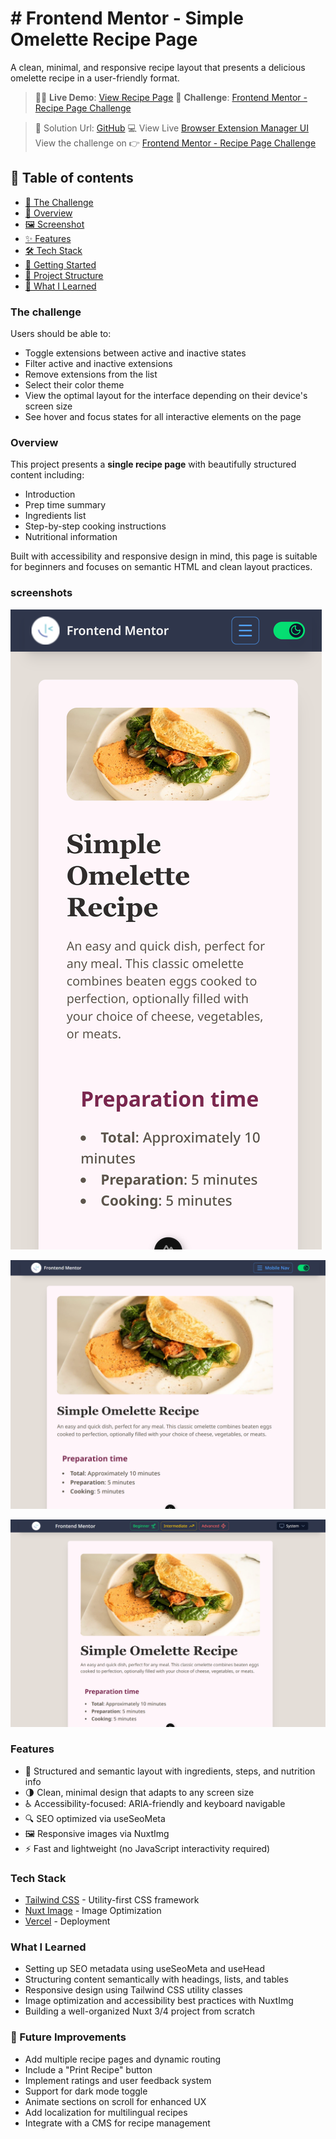 
# # Frontend Mentor - Simple Omelette Recipe Page
A clean, minimal, and responsive recipe layout that presents a delicious omelette recipe in a user-friendly format.

> 🧑‍🍳 **Live Demo**: [View Recipe Page](https://frontend-mentor-18k6.vercel.app/beginner/recipe-page)
> 🔗 **Challenge**: [Frontend Mentor - Recipe Page Challenge](https://www.frontendmentor.io/challenges/recipe-page-KiTsR8QQKm)


>🔗 Solution Url: [GitHub](https://github.com/Olorunshogo/frontend-mentor/blob/main/app/pages/beginner/recipe-page.vue)
>💻 View Live [Browser Extension Manager UI](https://frontend-mentor-18k6.vercel.app/beginner/recipe-page)
>View the challenge on 👉 [Frontend Mentor - Recipe Page Challenge](https://www.frontendmentor.io/challenges/recipe-page-KiTsR8QQKm)


## 📌 Table of contents
- [🧪 The Challenge](#the-challenge)
- [📖 Overview](#overview)
- [🖼️ Screenshot](#screenshot)
- [✨ Features](#features)
- [🛠️ Tech Stack](#tech-stack)
- [🚀 Getting Started](#getting-started)
- [📁 Project Structure](#project-structure)
- [🧠 What I Learned](#what-i-learned)


### The challenge
Users should be able to:

- Toggle extensions between active and inactive states
- Filter active and inactive extensions
- Remove extensions from the list
- Select their color theme
- View the optimal layout for the interface depending on their device's screen size
- See hover and focus states for all interactive elements on the page


### Overview
This project presents a **single recipe page** with beautifully structured content including:
- Introduction
- Prep time summary
- Ingredients list
- Step-by-step cooking instructions
- Nutritional information

Built with accessibility and responsive design in mind, this page is suitable for beginners and focuses on semantic HTML and clean layout practices.


### screenshots
![Screenshot on mobile](https://github.com/Olorunshogo/frontend-mentor/blob/main/public/images/beginner/recipe-page/mobile_screenshot.png)

![Screenshot on tablet](https://github.com/Olorunshogo/frontend-mentor/blob/main/public/images/beginner/recipe-page/tablet_screenshot.png)

![Screenshot on laptop](https://github.com/Olorunshogo/frontend-mentor/blob/main/public/images/beginner/recipe-page/laptop_screenshot.png)


### Features
- 🧾 Structured and semantic layout with ingredients, steps, and nutrition info
- 🌗 Clean, minimal design that adapts to any screen size
- ♿ Accessibility-focused: ARIA-friendly and keyboard navigable
- 🔍 SEO optimized via useSeoMeta
- 🖼️ Responsive images via NuxtImg
- ⚡ Fast and lightweight (no JavaScript interactivity required)


### Tech Stack
- [Tailwind CSS](https://tailwindcss.com/) - Utility-first CSS framework
- [Nuxt Image](https://image.nuxt.com/) - Image Optimization
- [Vercel](https://vercel.com/) - Deployment


### What I Learned

- Setting up SEO metadata using useSeoMeta and useHead
- Structuring content semantically with headings, lists, and tables
- Responsive design using Tailwind CSS utility classes
- Image optimization and accessibility best practices with NuxtImg
- Building a well-organized Nuxt 3/4 project from scratch


### 🔮 Future Improvements
- Add multiple recipe pages and dynamic routing
- Include a "Print Recipe" button
- Implement ratings and user feedback system
- Support for dark mode toggle
- Animate sections on scroll for enhanced UX
- Add localization for multilingual recipes
- Integrate with a CMS for recipe management
